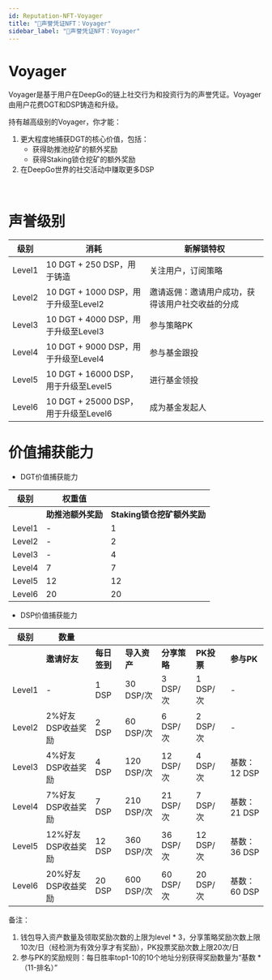 ```yaml
---
id: Reputation-NFT-Voyager
title: "💠声誉凭证NFT：Voyager"
sidebar_label: "💠声誉凭证NFT：Voyager"
---
```


# Voyager
Voyager是基于用户在DeepGo的链上社交行为和投资行为的声誉凭证。Voyager由用户花费DGT和DSP铸造和升级。

持有越高级别的Voyager，你才能：
1. 更大程度地捕获DGT的核心价值，包括：
   - 获得助推池挖矿的额外奖励
   - 获得Staking锁仓挖矿的额外奖励
2. 在DeepGo世界的社交活动中赚取更多DSP

​

# 声誉级别
| **级别** | **消耗** | **新解锁特权** |
| --- | --- | --- |
| Level1 | 10 DGT + 250 DSP，用于铸造 | 关注用户，订阅策略 |
| Level2 | 10 DGT + 1000 DSP，用于升级至Level2 | 邀请返佣：邀请用户成功，获得该用户社交收益的分成 |
| Level3 | 10 DGT + 4000 DSP，用于升级至Level3 | 参与策略PK |
| Level4 | 10 DGT + 9000 DSP，用于升级至Level4 | 参与基金跟投 |
| Level5 | 10 DGT + 16000 DSP，用于升级至Level5 | 进行基金领投 |
| Level6 | 10 DGT + 25000 DSP，用于升级至Level6 | 成为基金发起人 |



# 价值捕获能力

- DGT价值捕获能力

| **级别** | **权重值** |  |
| --- | --- | --- |
|  | **助推池额外奖励** | **Staking锁仓挖矿额外奖励** |
| Level1 | - | 1 |
| Level2 | - | 2 |
| Level3 | - | 4 |
| Level4 | 7 | 7 |
| Level5 | 12 | 12 |
| Level6 | 20 | 20 |

- DSP价值捕获能力

| **级别** | **数量** |  |  |  |  |  |
| --- | --- | --- | --- | --- | --- | --- |
|  | **邀请好友** | **每日签到** | **导入资产** | **分享策略** | **PK投票** | **参与PK** |
| Level1 | - | 1 DSP | 30 DSP/次 | 3 DSP/次 | 1 DSP/ 次 | - |
| Level2 | 2%好友DSP收益奖励 | 2 DSP | 60 DSP/次 | 6 DSP/次 | 2 DSP/次 | - |
| Level3 | 4%好友DSP收益奖励 | 4 DSP | 120 DSP/次 | 12 DSP/次 | 4 DSP/次 | 基数：12 DSP |
| Level4 | 7%好友DSP收益奖励 | 7 DSP | 210 DSP/次 | 21 DSP/次 | 7 DSP/次 | 基数：21 DSP |
| Level5 | 12%好友DSP收益奖励 | 12 DSP | 360 DSP/次 | 36 DSP/次 | 12 DSP/次 | 基数：36 DSP |
| Level6 | 20%好友DSP收益奖励 | 20 DSP | 600 DSP/次 | 60 DSP/次 | 20 DSP/次 | 基数：60 DSP |

备注：

1. 钱包导入资产数量及领取奖励次数的上限为level * 3，分享策略奖励次数上限10次/日（经检测为有效分享才有奖励），PK投票奖励次数上限20次/日
1. 参与PK的奖励规则：每日胜率top1-10的10个地址分别获得奖励数量为“基数  * （11-排名）”
